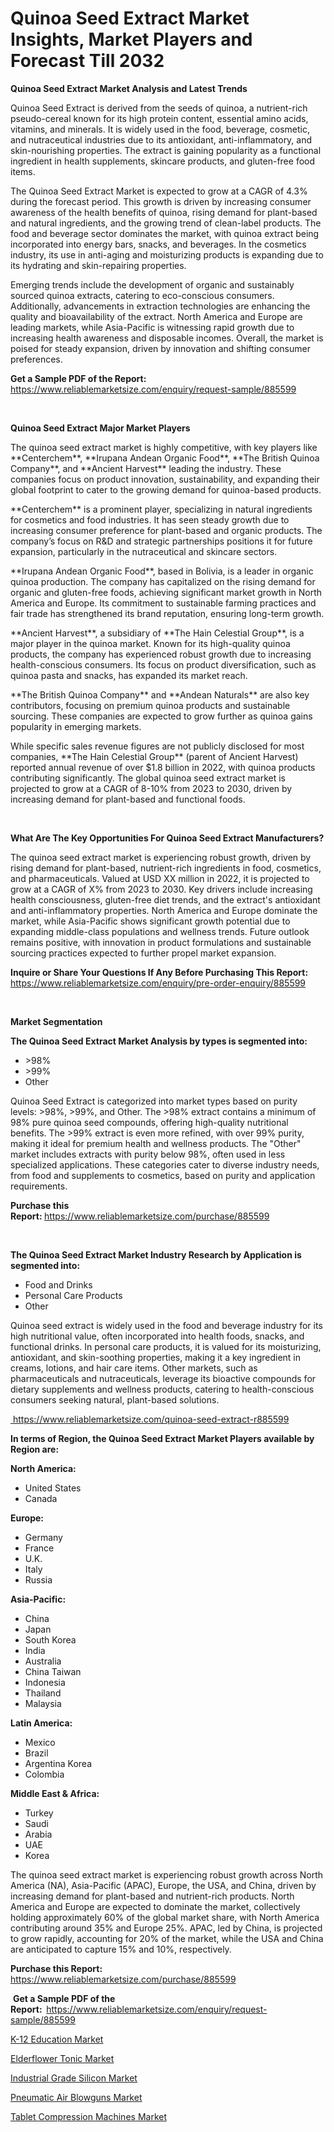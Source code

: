 <p><h1>Quinoa Seed Extract Market Insights, Market Players and Forecast Till 2032</h1></p><p><strong>Quinoa Seed Extract Market Analysis and Latest Trends</strong></p>
<p><p>Quinoa Seed Extract is derived from the seeds of quinoa, a nutrient-rich pseudo-cereal known for its high protein content, essential amino acids, vitamins, and minerals. It is widely used in the food, beverage, cosmetic, and nutraceutical industries due to its antioxidant, anti-inflammatory, and skin-nourishing properties. The extract is gaining popularity as a functional ingredient in health supplements, skincare products, and gluten-free food items.</p><p>The Quinoa Seed Extract Market is expected to grow at a CAGR of 4.3% during the forecast period. This growth is driven by increasing consumer awareness of the health benefits of quinoa, rising demand for plant-based and natural ingredients, and the growing trend of clean-label products. The food and beverage sector dominates the market, with quinoa extract being incorporated into energy bars, snacks, and beverages. In the cosmetics industry, its use in anti-aging and moisturizing products is expanding due to its hydrating and skin-repairing properties.</p><p>Emerging trends include the development of organic and sustainably sourced quinoa extracts, catering to eco-conscious consumers. Additionally, advancements in extraction technologies are enhancing the quality and bioavailability of the extract. North America and Europe are leading markets, while Asia-Pacific is witnessing rapid growth due to increasing health awareness and disposable incomes. Overall, the market is poised for steady expansion, driven by innovation and shifting consumer preferences.</p></p>
<p><strong>Get a Sample PDF of the Report:&nbsp;</strong> <a href="https://www.reliablemarketsize.com/enquiry/request-sample/885599?utm_campaign=2219&utm_medium=2&utm_source=Github&utm_content=ia&utm_term=30012025&utm_id=quinoa-seed-extract">https://www.reliablemarketsize.com/enquiry/request-sample/885599</a></p>
<p>&nbsp;</p>
<p><strong>Quinoa Seed Extract Major Market Players</strong></p>
<p><p>The quinoa seed extract market is highly competitive, with key players like **Centerchem**, **Irupana Andean Organic Food**, **The British Quinoa Company**, and **Ancient Harvest** leading the industry. These companies focus on product innovation, sustainability, and expanding their global footprint to cater to the growing demand for quinoa-based products.</p><p>**Centerchem** is a prominent player, specializing in natural ingredients for cosmetics and food industries. It has seen steady growth due to increasing consumer preference for plant-based and organic products. The company’s focus on R&D and strategic partnerships positions it for future expansion, particularly in the nutraceutical and skincare sectors.</p><p>**Irupana Andean Organic Food**, based in Bolivia, is a leader in organic quinoa production. The company has capitalized on the rising demand for organic and gluten-free foods, achieving significant market growth in North America and Europe. Its commitment to sustainable farming practices and fair trade has strengthened its brand reputation, ensuring long-term growth.</p><p>**Ancient Harvest**, a subsidiary of **The Hain Celestial Group**, is a major player in the quinoa market. Known for its high-quality quinoa products, the company has experienced robust growth due to increasing health-conscious consumers. Its focus on product diversification, such as quinoa pasta and snacks, has expanded its market reach.</p><p>**The British Quinoa Company** and **Andean Naturals** are also key contributors, focusing on premium quinoa products and sustainable sourcing. These companies are expected to grow further as quinoa gains popularity in emerging markets.</p><p>While specific sales revenue figures are not publicly disclosed for most companies, **The Hain Celestial Group** (parent of Ancient Harvest) reported annual revenue of over $1.8 billion in 2022, with quinoa products contributing significantly. The global quinoa seed extract market is projected to grow at a CAGR of 8-10% from 2023 to 2030, driven by increasing demand for plant-based and functional foods.</p></p>
<p>&nbsp;</p>
<p><strong>What Are The Key Opportunities For Quinoa Seed Extract Manufacturers?</strong></p>
<p><p>The quinoa seed extract market is experiencing robust growth, driven by rising demand for plant-based, nutrient-rich ingredients in food, cosmetics, and pharmaceuticals. Valued at USD XX million in 2022, it is projected to grow at a CAGR of X% from 2023 to 2030. Key drivers include increasing health consciousness, gluten-free diet trends, and the extract's antioxidant and anti-inflammatory properties. North America and Europe dominate the market, while Asia-Pacific shows significant growth potential due to expanding middle-class populations and wellness trends. Future outlook remains positive, with innovation in product formulations and sustainable sourcing practices expected to further propel market expansion.</p></p>
<p><strong>Inquire or Share Your Questions If Any Before Purchasing This Report:</strong> <a href="https://www.reliablemarketsize.com/enquiry/pre-order-enquiry/885599?utm_campaign=2219&utm_medium=2&utm_source=Github&utm_content=ia&utm_term=30012025&utm_id=quinoa-seed-extract">https://www.reliablemarketsize.com/enquiry/pre-order-enquiry/885599</a></p>
<p>&nbsp;</p>
<p><strong>Market Segmentation</strong></p>
<p><strong>The Quinoa Seed Extract Market Analysis by types is segmented into:</strong></p>
<p><ul><li>>98%</li><li>>99%</li><li>Other</li></ul></p>
<p><p>Quinoa Seed Extract is categorized into market types based on purity levels: >98%, >99%, and Other. The >98% extract contains a minimum of 98% pure quinoa seed compounds, offering high-quality nutritional benefits. The >99% extract is even more refined, with over 99% purity, making it ideal for premium health and wellness products. The "Other" market includes extracts with purity below 98%, often used in less specialized applications. These categories cater to diverse industry needs, from food and supplements to cosmetics, based on purity and application requirements.</p></p>
<p><strong>Purchase this Report:&nbsp;</strong><a href="https://www.reliablemarketsize.com/purchase/885599?utm_campaign=2219&utm_medium=2&utm_source=Github&utm_content=ia&utm_term=30012025&utm_id=quinoa-seed-extract">https://www.reliablemarketsize.com/purchase/885599</a></p>
<p>&nbsp;</p>
<p><strong>The Quinoa Seed Extract Market Industry Research by Application is segmented into:</strong></p>
<p><ul><li>Food and Drinks</li><li>Personal Care Products</li><li>Other</li></ul></p>
<p><p>Quinoa seed extract is widely used in the food and beverage industry for its high nutritional value, often incorporated into health foods, snacks, and functional drinks. In personal care products, it is valued for its moisturizing, antioxidant, and skin-soothing properties, making it a key ingredient in creams, lotions, and hair care items. Other markets, such as pharmaceuticals and nutraceuticals, leverage its bioactive compounds for dietary supplements and wellness products, catering to health-conscious consumers seeking natural, plant-based solutions.</p></p>
<p><a href="https://www.reliablemarketsize.com/quinoa-seed-extract-r885599?utm_campaign=2219&utm_medium=2&utm_source=Github&utm_content=ia&utm_term=30012025&utm_id=quinoa-seed-extract">&nbsp;https://www.reliablemarketsize.com/quinoa-seed-extract-r885599</a></p>
<p><strong>In terms of Region, the Quinoa Seed Extract Market Players available by Region are:</strong></p>
<p>
    <p> <strong> North America: </strong>
        <ul>
            <li>United States</li>
            <li>Canada</li>
        </ul>
        </p> 
    <p> <strong> Europe: </strong>
        <ul>
            <li>Germany</li>
            <li>France</li>
            <li>U.K.</li>
            <li>Italy</li>
            <li>Russia</li>
        </ul>
        </p> 
    <p> <strong> Asia-Pacific: </strong>
        <ul>
            <li>China</li>
            <li>Japan</li>
            <li>South Korea</li>
            <li>India</li>
            <li>Australia</li>
            <li>China Taiwan</li>
            <li>Indonesia</li>
            <li>Thailand</li>
            <li>Malaysia</li>
        </ul>
        </p> 
    <p> <strong> Latin America: </strong>
        <ul>
            <li>Mexico</li>
            <li>Brazil</li>
            <li>Argentina Korea</li>
            <li>Colombia</li>
        </ul>
        </p> 
    <p> <strong> Middle East & Africa: </strong>
        <ul>
            <li>Turkey</li>
            <li>Saudi</li>
            <li>Arabia</li>
            <li>UAE</li>
            <li>Korea</li>
        </ul>
    </p>
    </p>
<p><p>The quinoa seed extract market is experiencing robust growth across North America (NA), Asia-Pacific (APAC), Europe, the USA, and China, driven by increasing demand for plant-based and nutrient-rich products. North America and Europe are expected to dominate the market, collectively holding approximately 60% of the global market share, with North America contributing around 35% and Europe 25%. APAC, led by China, is projected to grow rapidly, accounting for 20% of the market, while the USA and China are anticipated to capture 15% and 10%, respectively.</p></p>
<p><strong>Purchase this Report: </strong><a href="https://www.reliablemarketsize.com/purchase/885599?utm_campaign=2219&utm_medium=2&utm_source=Github&utm_content=ia&utm_term=30012025&utm_id=quinoa-seed-extract">https://www.reliablemarketsize.com/purchase/885599</a></p>
<p>&nbsp;<strong>Get a Sample PDF of the Report:&nbsp;&nbsp;</strong><a href="https://www.reliablemarketsize.com/enquiry/request-sample/885599?utm_campaign=2219&utm_medium=2&utm_source=Github&utm_content=ia&utm_term=30012025&utm_id=quinoa-seed-extract">https://www.reliablemarketsize.com/enquiry/request-sample/885599</a></p>
<p><strong></strong></p>
<p><p><a href="https://www.linkedin.com/pulse/k-12-education-market-growth-overview-industry-trends-growing-zjrsf?utm_campaign=2219&utm_medium=2&utm_source=Github&utm_content=ia&utm_term=30012025&utm_id=quinoa-seed-extract">K-12 Education Market</a></p><p><a href="https://www.linkedin.com/pulse/elderflower-tonic-market-research-future-outlook-forecasted-m4efc?utm_campaign=2219&utm_medium=2&utm_source=Github&utm_content=ia&utm_term=30012025&utm_id=quinoa-seed-extract">Elderflower Tonic Market</a></p><p><a href="https://www.linkedin.com/pulse/industrial-grade-silicon-market-analysis-offering-insights-ahjnf?utm_campaign=2219&utm_medium=2&utm_source=Github&utm_content=ia&utm_term=30012025&utm_id=quinoa-seed-extract">Industrial Grade Silicon Market</a></p><p><a href="https://www.linkedin.com/pulse/pneumatic-air-blowguns-market-growth-outlook-82cagr-challenges-e8oof?utm_campaign=2219&utm_medium=2&utm_source=Github&utm_content=ia&utm_term=30012025&utm_id=quinoa-seed-extract">Pneumatic Air Blowguns Market</a></p><p><a href="https://www.linkedin.com/pulse/insightful-tablet-compression-machines-market-report-2025-2032-tfjac?utm_campaign=2219&utm_medium=2&utm_source=Github&utm_content=ia&utm_term=30012025&utm_id=quinoa-seed-extract">Tablet Compression Machines Market</a></p></p>